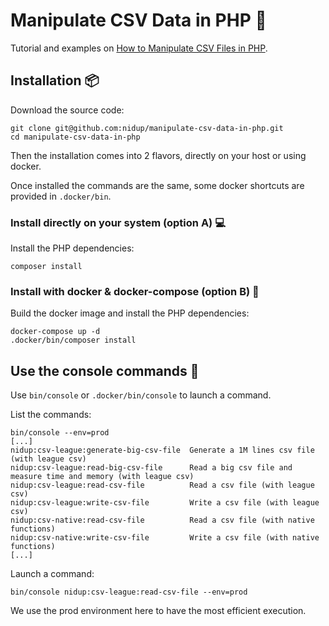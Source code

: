 # Manipulate CSV Data in PHP 🐘

Tutorial and examples on [How to Manipulate CSV Files in PHP](https://www.connectedhexagon.com/blog/manipulate-csv-files-in-php).

## Installation 📦

Download the source code:

```
git clone git@github.com:nidup/manipulate-csv-data-in-php.git
cd manipulate-csv-data-in-php
```

Then the installation comes into 2 flavors, directly on your host or using docker.

Once installed the commands are the same, some docker shortcuts are provided in `.docker/bin`. 

### Install directly on your system (option A) 💻

Install the PHP dependencies: 

```
composer install
```

### Install with docker & docker-compose (option B) 🐋

Build the docker image and install the PHP dependencies:

```
docker-compose up -d 
.docker/bin/composer install
```

## Use the console commands 🚀

Use `bin/console` or `.docker/bin/console` to launch a command.

List the commands:
```
bin/console --env=prod
[...]
nidup:csv-league:generate-big-csv-file  Generate a 1M lines csv file (with league csv)
nidup:csv-league:read-big-csv-file      Read a big csv file and measure time and memory (with league csv)
nidup:csv-league:read-csv-file          Read a csv file (with league csv)
nidup:csv-league:write-csv-file         Write a csv file (with league csv)
nidup:csv-native:read-csv-file          Read a csv file (with native functions)
nidup:csv-native:write-csv-file         Write a csv file (with native functions)
[...]
```

Launch a command:
```
bin/console nidup:csv-league:read-csv-file --env=prod
```

We use the prod environment here to have the most efficient execution.
